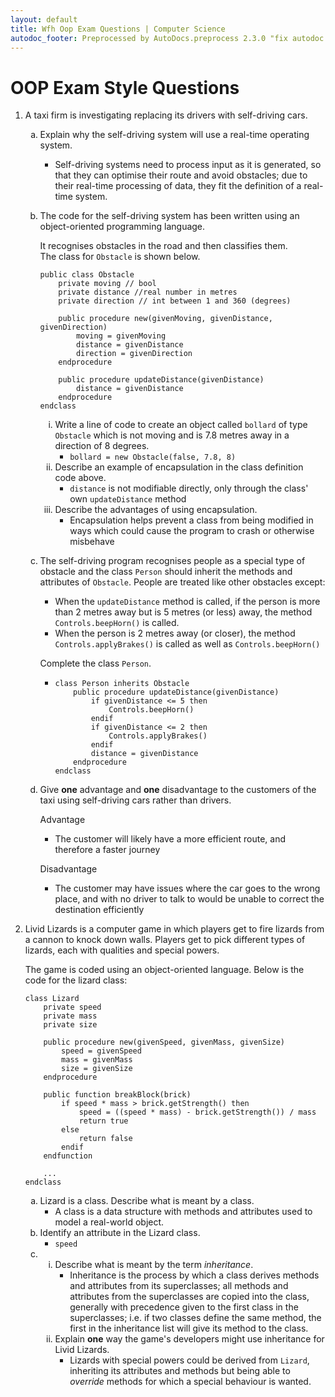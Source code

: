 ```yaml
---
layout: default
title: Wfh Oop Exam Questions | Computer Science
autodoc_footer: Preprocessed by AutoDocs.preprocess 2.3.0 "fix autodoc failing if it already deleted the folders" ⓒ Starwort, 2020
---
```


<style>
    ol ol {
        list-style-type: lower-alpha;
    }
    ol ol ol {
        list-style-type: lower-roman;
    }
</style>

# OOP Exam Style Questions

1. A taxi firm is investigating replacing its drivers with self-driving cars.
    1. Explain why the self-driving system will use a real-time operating system.
        - Self-driving systems need to process input as it is generated, so that they can optimise their route and avoid obstacles; due to their real-time processing of data, they fit the definition of a real-time system.
    2. The code for the self-driving system has been written using an object-oriented programming language.

        It recognises obstacles in the road and then classifies them.  
        The class for `Obstacle` is shown below.

        ```ocrpsc
        public class Obstacle
            private moving // bool
            private distance //real number in metres
            private direction // int between 1 and 360 (degrees)

            public procedure new(givenMoving, givenDistance, givenDirection)
                moving = givenMoving
                distance = givenDistance
                direction = givenDirection
            endprocedure

            public procedure updateDistance(givenDistance)
                distance = givenDistance
            endprocedure
        endclass
        ```

        1. Write a line of code to create an object called `bollard` of type `Obstacle` which is not moving and is 7.8 metres away in a direction of 8 degrees.
            - `bollard = new Obstacle(false, 7.8, 8)`
        2. Describe an example of encapsulation in the class definition code above.
            - `distance` is not modifiable directly, only through the class' own `updateDistance` method
        3. Describe the advantages of using encapsulation.
            - Encapsulation helps prevent a class from being modified in ways which could cause the program to crash or otherwise misbehave
    3. The self-driving program recognises people as a special type of obstacle and the class `Person` should inherit the methods and attributes of `Obstacle`. People are treated like other obstacles except:
        - When the `updateDistance` method is called, if the person is more than 2 metres away but is 5 metres (or less) away, the method `Controls.beepHorn()` is called.
        - When the person is 2 metres away (or closer), the method `Controls.applyBrakes()` is called as well as `Controls.beepHorn()`

        Complete the class `Person`.

        - ```ocrpsc
          class Person inherits Obstacle
              public procedure updateDistance(givenDistance)
                  if givenDistance <= 5 then
                      Controls.beepHorn()
                  endif
                  if givenDistance <= 2 then
                      Controls.applyBrakes()
                  endif
                  distance = givenDistance
              endprocedure
          endclass
          ```
    4. Give **one** advantage and **one** disadvantage to the customers of the taxi using self-driving cars rather than drivers.

        Advantage

        - The customer will likely have a more efficient route, and therefore a faster journey

        Disadvantage

        - The customer may have issues where the car goes to the wrong place, and with no driver to talk to would be unable to correct the destination efficiently
2. Livid Lizards is a computer game in which players get to fire lizards from a cannon to knock down walls. Players get to pick different types of lizards, each with qualities and special powers.

    The game is coded using an object-oriented language. Below is the code for the lizard class:

    ```ocrpsc
    class Lizard
        private speed
        private mass
        private size

        public procedure new(givenSpeed, givenMass, givenSize)
            speed = givenSpeed
            mass = givenMass
            size = givenSize
        endprocedure

        public function breakBlock(brick)
            if speed * mass > brick.getStrength() then
                speed = ((speed * mass) - brick.getStrength()) / mass
                return true
            else
                return false
            endif
        endfunction

        ...
    endclass
    ```

    1. Lizard is a class. Describe what is meant by a class.
        - A class is a data structure with methods and attributes used to model a real-world object.
    2. Identify an attribute in the Lizard class.
        - `speed`
    3. &#x200b;
        1. Describe what is meant by the term *inheritance*.
            - Inheritance is the process by which a class derives methods and attributes from its superclasses; all methods and attributes from the superclasses are copied into the class, generally with precedence given to the first class in the superclasses; i.e. if two classes define the same method, the first in the inheritance list will give its method to the class.
        2. Explain **one** way the game's developers might use inheritance for Livid Lizards.
            - Lizards with special powers could be derived from `Lizard`, inheriting its attributes and methods but being able to *override* methods for which a special behaviour is wanted.

